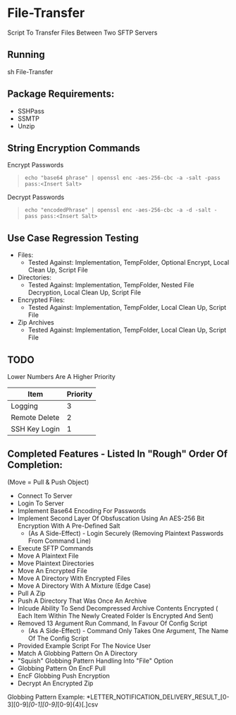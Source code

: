 # File-Transfer
Script To Transfer Files Between Two SFTP Servers 
## Running
sh File-Transfer 
## Package Requirements:
- SSHPass
- SSMTP
- Unzip

## String Encryption Commands
Encrypt Passwords
>  `echo "base64 phrase" | openssl enc -aes-256-cbc -a -salt -pass pass:<Insert Salt>`

Decrypt Passwords
> `echo "encodedPhrase" | openssl enc -aes-256-cbc -a -d -salt -pass pass:<Insert Salt>`

## Use Case Regression Testing
- Files: 
    - Tested Against: Implementation, TempFolder, Optional Encrypt, Local Clean Up, Script File
- Directories: 
    - Tested Against: Implementation, TempFolder, Nested File Decryption, Local Clean Up, Script File
- Encrypted Files: 
    - Tested Against: Implementation, TempFolder, Local Clean Up, Script File
- Zip Archives 
    - Tested Against: Implementation, TempFolder, Local Clean Up, Script File

## TODO 
Lower Numbers Are A Higher Priority

Item | Priority
--- | ---
Logging | 3 
Remote Delete | 2 
SSH Key Login | 1 

## Completed Features - Listed In "Rough" Order Of Completion:
(Move = Pull & Push Object)
- Connect To Server
- Login To Server
- Implement Base64 Encoding For Passwords
- Implement Second Layer Of Obsfuscation Using An AES-256 Bit Encryption With A Pre-Defined Salt
    - (As A Side-Effect) - Login Securely (Removing Plaintext Passwords From Command Line)
- Execute SFTP Commands
- Move A Plaintext File
- Move Plaintext Directories
- Move An Encrypted File
- Move A Directory With Encrypted Files
- Move A Directory With A Mixture (Edge Case)
- Pull A Zip
- Push A Directory That Was Once An Archive
- Inlcude Ability To Send Decompressed Archive Contents Encrypted ( Each Item Within The Newly Created Folder Is Encrypted And Sent)
- Removed 13 Argument Run Command, In Favour Of Config Script
    - (As A Side-Effect) - Command Only Takes One Argument, The Name Of The Config Script 
- Provided Example Script For The Novice User
- Match A Globbing Pattern On A Directory
- "Squish" Globbing Pattern Handling Into "File" Option
- Globbing Pattern On EncF Pull
- EncF Globbing Push Encryption 
- Decrypt An Encrypted Zip

Globbing Pattern Example: *LETTER_NOTIFICATION_DELIVERY_RESULT_[0-3][0-9]_[0-1][0-9]_[0-9]{4}[.]csv

